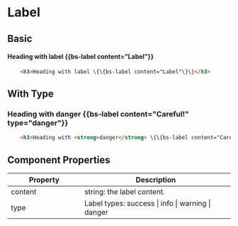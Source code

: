 # Label

## Basic

<div class="bs-example">
    <h4>Heading with label {{bs-label content="Label"}}</h3>
</div>

``` html
    <h3>Heading with label \{\{bs-label content="Label"\}\}</h3>
```

## With Type

<div class="bs-example">
    <h3>Heading with <strong>danger</strong> {{bs-label content="Careful!" type="danger"}}</h3>
</div>

``` html
    <h3>Heading with <strong>danger</strong> \{\{bs-label content="Careful!" type="danger"\}\}</h3>
```

## Component Properties

<div class="table-responsive">
    <table class="table table-bordered table-striped">
        <thead>
            <tr>
                <th style="width: 150px;">Property</th>
                <th>Description</th>
            </tr>
        </thead>
        <tbody>
            <tr>
                <td>content</td>
                <td>string: the label content.</td>
            </tr>
            <tr>
                <td>type</td>
                <td>Label types: success | info | warning | danger</td>
            </tr>
        </tbody>
    </table>

